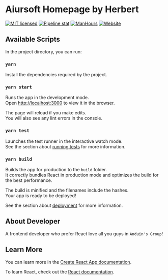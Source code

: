 # Aiursoft Homepage by Herbert

[![MIT licensed](https://img.shields.io/badge/license-MIT-blue.svg)](https://gitlab.aiursoft.cn/aiursoft/homepage/-/blob/master/LICENSE)
[![Pipeline stat](https://gitlab.aiursoft.cn/aiursoft/homepage/badges/master/pipeline.svg)](https://gitlab.aiursoft.cn/aiursoft/homepage/-/pipelines)
[![ManHours](https://manhours.aiursoft.cn/gitlab/gitlab.aiursoft.cn/aiursoft/homepage.svg)](https://gitlab.aiursoft.cn/aiursoft/homepage/-/commits/master?ref_type=heads)
[![Website](https://img.shields.io/website?url=https%3A%2F%2Fwww.aiursoft.cn%2F)](https://www.aiursoft.cn)

## Available Scripts

In the project directory, you can run:

### `yarn` 
Install the dependencies required by the project.

### `yarn start`

Runs the app in the development mode.\
Open [http://localhost:3000](http://localhost:3000) to view it in the browser.

The page will reload if you make edits.\
You will also see any lint errors in the console.

### `yarn test`

Launches the test runner in the interactive watch mode.\
See the section about [running tests](https://facebook.github.io/create-react-app/docs/running-tests) for more information.

### `yarn build`

Builds the app for production to the `build` folder.\
It correctly bundles React in production mode and optimizes the build for the best performance.

The build is minified and the filenames include the hashes.\
Your app is ready to be deployed!

See the section about [deployment](https://facebook.github.io/create-react-app/docs/deployment) for more information.

## About Developer
A frontend developer who prefer React love all you guys in `Anduin's Group`!
## Learn More

You can learn more in the [Create React App documentation](https://facebook.github.io/create-react-app/docs/getting-started).

To learn React, check out the [React documentation](https://reactjs.org/).
